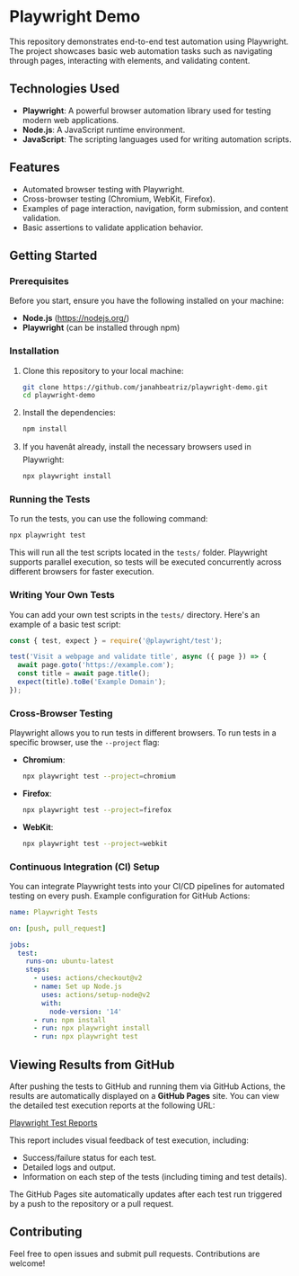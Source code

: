 # Playwright Demo

This repository demonstrates end-to-end test automation using Playwright. The project showcases basic web automation tasks such as navigating through pages, interacting with elements, and validating content.

## Technologies Used
- **Playwright**: A powerful browser automation library used for testing modern web applications.
- **Node.js**: A JavaScript runtime environment.
- **JavaScript**: The scripting languages used for writing automation scripts.

## Features
- Automated browser testing with Playwright.
- Cross-browser testing (Chromium, WebKit, Firefox).
- Examples of page interaction, navigation, form submission, and content validation.
- Basic assertions to validate application behavior.

## Getting Started

### Prerequisites
Before you start, ensure you have the following installed on your machine:
- **Node.js** (https://nodejs.org/)
- **Playwright** (can be installed through npm)

### Installation

1. Clone this repository to your local machine:

   ```bash
   git clone https://github.com/janahbeatriz/playwright-demo.git
   cd playwright-demo
   ```

2. Install the dependencies:

   ```bash
   npm install
   ```

3. If you havenât already, install the necessary browsers used in Playwright:

   ```bash
   npx playwright install
   ```

### Running the Tests

To run the tests, you can use the following command:

```bash
npx playwright test
```

This will run all the test scripts located in the `tests/` folder. Playwright supports parallel execution, so tests will be executed concurrently across different browsers for faster execution.

### Writing Your Own Tests

You can add your own test scripts in the `tests/` directory. Here's an example of a basic test script:

```javascript
const { test, expect } = require('@playwright/test');

test('Visit a webpage and validate title', async ({ page }) => {
  await page.goto('https://example.com');
  const title = await page.title();
  expect(title).toBe('Example Domain');
});
```

### Cross-Browser Testing

Playwright allows you to run tests in different browsers. To run tests in a specific browser, use the `--project` flag:

- **Chromium**:  
  ```bash
  npx playwright test --project=chromium
  ```
  
- **Firefox**:  
  ```bash
  npx playwright test --project=firefox
  ```
  
- **WebKit**:  
  ```bash
  npx playwright test --project=webkit
  ```

### Continuous Integration (CI) Setup

You can integrate Playwright tests into your CI/CD pipelines for automated testing on every push. Example configuration for GitHub Actions:

```yaml
name: Playwright Tests

on: [push, pull_request]

jobs:
  test:
    runs-on: ubuntu-latest
    steps:
      - uses: actions/checkout@v2
      - name: Set up Node.js
        uses: actions/setup-node@v2
        with:
          node-version: '14'
      - run: npm install
      - run: npx playwright install
      - run: npx playwright test
```



## Viewing Results from GitHub

After pushing the tests to GitHub and running them via GitHub Actions, the results are automatically displayed on a **GitHub Pages** site. You can view the detailed test execution reports at the following URL:

[Playwright Test Reports](https://janahbeatriz.github.io/playwright-demo/)

This report includes visual feedback of test execution, including:

- Success/failure status for each test.
- Detailed logs and output.
- Information on each step of the tests (including timing and test details).

The GitHub Pages site automatically updates after each test run triggered by a push to the repository or a pull request.


## Contributing

Feel free to open issues and submit pull requests. Contributions are welcome!
